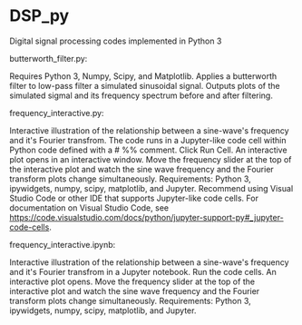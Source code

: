 # DSP_py
Digital signal processing codes implemented in Python 3

butterworth_filter.py:

Requires Python 3, Numpy, Scipy, and Matplotlib.
Applies a butterworth filter to low-pass filter a simulated sinusoidal
signal. Outputs plots of the simulated sigmal and its frequency 
spectrum before and after filtering.


frequency_interactive.py:

Interactive illustration of the relationship between a sine-wave's frequency and it's Fourier transfrom.
The code runs in a Jupyter-like code cell within Python code defined with a # %% comment. Click Run Cell. An interactive plot opens in an interactive window. Move the frequency slider at the top of the interactive plot and watch the sine wave frequency and the Fourier transform plots change simultaneously. Requirements: Python 3, ipywidgets, numpy, scipy, matplotlib, and Jupyter. Recommend using Visual Studio Code or other IDE that supports Jupyter-like code cells. For documentation on Visual Studio Code, see https://code.visualstudio.com/docs/python/jupyter-support-py#_jupyter-code-cells. 

frequency_interactive.ipynb:

Interactive illustration of the relationship between a sine-wave's frequency and it's Fourier transfrom in a Jupyter notebook.
Run the code cells. An interactive plot opens. Move the frequency slider at the top of the interactive plot and watch the sine wave frequency and the Fourier transform plots change simultaneously. Requirements: Python 3, ipywidgets, numpy, scipy, matplotlib, and Jupyter. 
